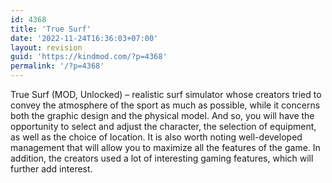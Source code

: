 ```yaml
---
id: 4368
title: 'True Surf'
date: '2022-11-24T16:36:03+07:00'
layout: revision
guid: 'https://kindmod.com/?p=4368'
permalink: '/?p=4368'
---
```


True Surf (MOD, Unlocked) – realistic surf simulator whose creators tried to convey the atmosphere of the sport as much as possible, while it concerns both the graphic design and the physical model. And so, you will have the opportunity to select and adjust the character, the selection of equipment, as well as the choice of location. It is also worth noting well-developed management that will allow you to maximize all the features of the game. In addition, the creators used a lot of interesting gaming features, which will further add interest.